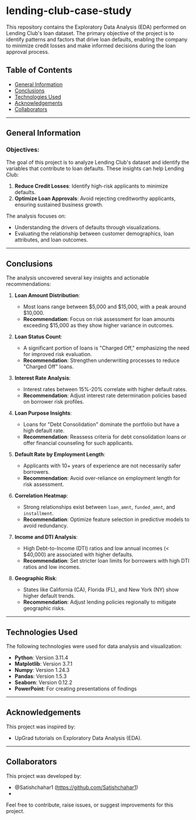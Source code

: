 # lending-club-case-study

This repository contains the Exploratory Data Analysis (EDA) performed on Lending Club's loan dataset. The primary objective of the project is to identify patterns and factors that drive loan defaults, enabling the company to minimize credit losses and make informed decisions during the loan approval process.

## Table of Contents
- [General Information](#general-information)
- [Conclusions](#conclusions)
- [Technologies Used](#technologies-used)
- [Acknowledgements](#acknowledgements)
- [Collaborators](#collaborators)

---

## General Information

### Objectives:
The goal of this project is to analyze Lending Club's dataset and identify the variables that contribute to loan defaults. These insights can help Lending Club:
1. **Reduce Credit Losses**: Identify high-risk applicants to minimize defaults.
2. **Optimize Loan Approvals**: Avoid rejecting creditworthy applicants, ensuring sustained business growth.

The analysis focuses on:
- Understanding the drivers of defaults through visualizations.
- Evaluating the relationship between customer demographics, loan attributes, and loan outcomes.

---

## Conclusions

The analysis uncovered several key insights and actionable recommendations:

1. **Loan Amount Distribution**:
   - Most loans range between $5,000 and $15,000, with a peak around $10,000.
   - **Recommendation**: Focus on risk assessment for loan amounts exceeding $15,000 as they show higher variance in outcomes.

2. **Loan Status Count**:
   - A significant portion of loans is "Charged Off," emphasizing the need for improved risk evaluation.
   - **Recommendation**: Strengthen underwriting processes to reduce "Charged Off" loans.

3. **Interest Rate Analysis**:
   - Interest rates between 15%-20% correlate with higher default rates.
   - **Recommendation**: Adjust interest rate determination policies based on borrower risk profiles.

4. **Loan Purpose Insights**:
   - Loans for "Debt Consolidation" dominate the portfolio but have a high default rate.
   - **Recommendation**: Reassess criteria for debt consolidation loans or offer financial counseling for such applicants.

5. **Default Rate by Employment Length**:
   - Applicants with 10+ years of experience are not necessarily safer borrowers.
   - **Recommendation**: Avoid over-reliance on employment length for risk assessment.

6. **Correlation Heatmap**:
   - Strong relationships exist between `loan_amnt`, `funded_amnt`, and `installment`.
   - **Recommendation**: Optimize feature selection in predictive models to avoid redundancy.

7. **Income and DTI Analysis**:
   - High Debt-to-Income (DTI) ratios and low annual incomes (< $40,000) are associated with higher defaults.
   - **Recommendation**: Set stricter loan limits for borrowers with high DTI ratios and low incomes.

8. **Geographic Risk**:
   - States like California (CA), Florida (FL), and New York (NY) show higher default trends.
   - **Recommendation**: Adjust lending policies regionally to mitigate geographic risks.

---

## Technologies Used

The following technologies were used for data analysis and visualization:
- **Python**: Version 3.11.4
- **Matplotlib**: Version 3.7.1
- **Numpy**: Version 1.24.3
- **Pandas**: Version 1.5.3
- **Seaborn**: Version 0.12.2
- **PowerPoint**: For creating presentations of findings

---

## Acknowledgements

This project was inspired by:

- UpGrad tutorials on Exploratory Data Analysis (EDA).

---

## Collaborators

This project was developed by:
- @Satishchahar1 (https://github.com/Satishchahar1) 
- 

Feel free to contribute, raise issues, or suggest improvements for this project.

